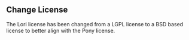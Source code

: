 ## Change License

The Lori license has been changed from a LGPL license to a BSD based license to better align with the Pony license.


